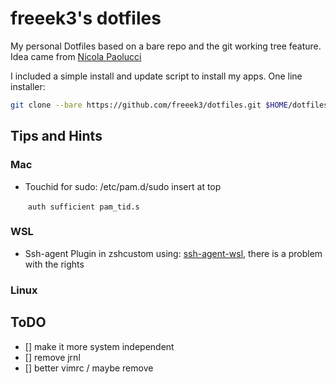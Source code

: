 
# freeek3's dotfiles
My personal Dotfiles based on a bare repo and the git working tree feature.
Idea came from [Nicola Paolucci ](https://developer.atlassian.com/blog/2016/02/best-way-to-store-dotfiles-git-bare-repo/)

I included a simple install and update script to install my apps.
One line installer:

```bash 
git clone --bare https://github.com/freeek3/dotfiles.git $HOME/dotfiles && git --git-dir=$HOME/dotfiles/ --work-tree=$HOME checkout && dotfiles/install.sh
```

 

## Tips and Hints


### Mac

- Touchid for sudo: /etc/pam.d/sudo insert at top

  ​	 `auth sufficient pam_tid.s`

### WSL

- Ssh-agent Plugin in zshcustom using: [ssh-agent-wsl](https://github.com/rupor-github/ssh-agent-wsl), there is a problem with the rights

### Linux 


## ToDO

- [] make it more system independent
- [] remove jrnl
- [] better vimrc / maybe remove
